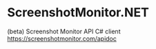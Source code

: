 # ScreenshotMonitor.NET
(beta) Screenshot Monitor API C# client 
https://screenshotmonitor.com/apidoc
